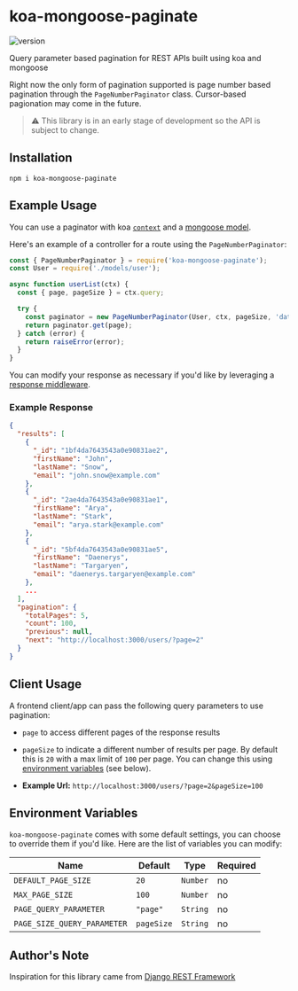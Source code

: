 # koa-mongoose-paginate

![version](https://img.shields.io/badge/version-0.0.3-blue.svg?style=shield)

Query parameter based pagination for REST APIs built using koa and mongoose

Right now the only form of pagination supported is page number based pagination through the `PageNumberPaginator` class. Cursor-based pagionation may come in the future.

> ⚠️ This library is in an early stage of development so the API is subject to change.

## Installation

    npm i koa-mongoose-paginate

## Example Usage

You can use a paginator with koa [`context`](https://koajs.com/#context) and a [mongoose model](https://mongoosejs.com/docs/models.html). 

Here's an example of a controller for a route using the `PageNumberPaginator`:

```javascript
const { PageNumberPaginator } = require('koa-mongoose-paginate');
const User = require('./models/user');

async function userList(ctx) {
  const { page, pageSize } = ctx.query;

  try {
    const paginator = new PageNumberPaginator(User, ctx, pageSize, 'dateCreated', 'asc');
    return paginator.get(page);
  } catch (error) {
    return raiseError(error);
  }
}
```

You can modify your response as necessary if you'd like by leveraging a [response middleware](https://www.npmjs.com/package/koa-respond).

### Example Response
```json
{   
  "results": [
    {
      "_id": "1bf4da7643543a0e90831ae2",
      "firstName": "John",
      "lastName": "Snow",
      "email": "john.snow@example.com"
    },
    {
      "_id": "2ae4da7643543a0e90831ae1",
      "firstName": "Arya",
      "lastName": "Stark",
      "email": "arya.stark@example.com"
    },
    {
      "_id": "5bf4da7643543a0e90831ae5",
      "firstName": "Daenerys",
      "lastName": "Targaryen",
      "email": "daenerys.targaryen@example.com"
    },
    ...
  ],
  "pagination": {
    "totalPages": 5,
    "count": 100,
    "previous": null,
    "next": "http://localhost:3000/users/?page=2"
  }
}
```

## Client Usage

A frontend client/app can pass the following query parameters to use pagination:

* `page` to access different pages of the response results

* `pageSize` to indicate a different number of results per page. By default this is `20` with a max limit of `100` per page. You can change this using [environment variables](#environment-variables) (see below).

* **Example Url:** `http://localhost:3000/users/?page=2&pageSize=100` 


## Environment Variables

`koa-mongoose-paginate` comes with some default settings, you can choose to override them if you'd like. Here are the list of variables you can modify:

Name                        | Default    | Type     | Required
----------------------------|------------|----------|---------
`DEFAULT_PAGE_SIZE`         | `20`       | `Number` | no
`MAX_PAGE_SIZE`             | `100`      | `Number` | no   
`PAGE_QUERY_PARAMETER`      | `"page"`   | `String` | no   
`PAGE_SIZE_QUERY_PARAMETER` | `pageSize` | `String` | no

## Author's Note

Inspiration for this library came from [Django REST Framework](https://github.com/encode/django-rest-framework)
